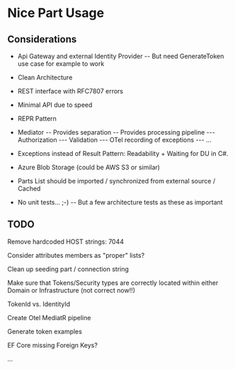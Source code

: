 # Nice Part Usage

## Considerations

- Api Gateway and external Identity Provider
-- But need GenerateToken use case for example to work

- Clean Architecture

- REST interface with RFC7807 errors

- Minimal API due to speed

- REPR Pattern

- Mediator
-- Provides separation
-- Provides processing pipeline
--- Authorization
--- Validation
--- OTel recording of exceptions
--- ...

- Exceptions instead of Result Pattern: Readability + Waiting for DU in C#.

- Azure Blob Storage (could be AWS S3 or similar)

- Parts List should be imported / synchronized from external source / Cached

- No unit tests... ;-)
-- But a few architecture tests as these as important


## TODO

Remove hardcoded HOST strings: 7044

Consider attributes members as "proper" lists?

Clean up seeding part / connection string

Make sure that Tokens/Security types are correctly located within
either Domain or Infrastructure (not correct now!!)

TokenId vs. IdentityId

Create Otel MediatR pipeline

Generate token examples

EF Core missing Foreign Keys?

... 
